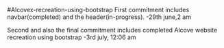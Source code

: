#Alcovex-recreation-using-bootstrap
First commitment includes navbar(completed) and the header(in-progress).
-29th june,2 am

Second and also the final commitment includes completed Alcove website recreation using bootstrap
-3rd july, 12:06 am
